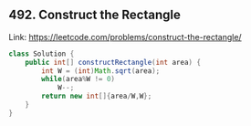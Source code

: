 ## 492. Construct the Rectangle
Link: https://leetcode.com/problems/construct-the-rectangle/

```java
class Solution {
    public int[] constructRectangle(int area) {
        int W = (int)Math.sqrt(area);
        while(area%W != 0)
            W--;
        return new int[]{area/W,W};
    }
}

```